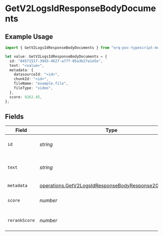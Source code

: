 # GetV2LogsIdResponseBodyDocuments

## Example Usage

```typescript
import { GetV2LogsIdResponseBodyDocuments } from "orq-poc-typescript-multi-env-version/models/operations";

let value: GetV2LogsIdResponseBodyDocuments = {
  id: "84571517-39d3-4627-a77f-05a3b27a1e5e",
  text: "<value>",
  metadata: {
    datasourceId: "<id>",
    chunkId: "<id>",
    fileName: "example.file",
    fileType: "video",
  },
  score: 9262.45,
};
```

## Fields

| Field                                                                                                                          | Type                                                                                                                           | Required                                                                                                                       | Description                                                                                                                    |
| ------------------------------------------------------------------------------------------------------------------------------ | ------------------------------------------------------------------------------------------------------------------------------ | ------------------------------------------------------------------------------------------------------------------------------ | ------------------------------------------------------------------------------------------------------------------------------ |
| `id`                                                                                                                           | *string*                                                                                                                       | :heavy_check_mark:                                                                                                             | The id of the resource                                                                                                         |
| `text`                                                                                                                         | *string*                                                                                                                       | :heavy_check_mark:                                                                                                             | Text content of the document                                                                                                   |
| `metadata`                                                                                                                     | [operations.GetV2LogsIdResponseBodyResponse200Metadata](../../models/operations/getv2logsidresponsebodyresponse200metadata.md) | :heavy_check_mark:                                                                                                             | N/A                                                                                                                            |
| `score`                                                                                                                        | *number*                                                                                                                       | :heavy_check_mark:                                                                                                             | The score of the document                                                                                                      |
| `rerankScore`                                                                                                                  | *number*                                                                                                                       | :heavy_minus_sign:                                                                                                             | The rerank score of the document                                                                                               |